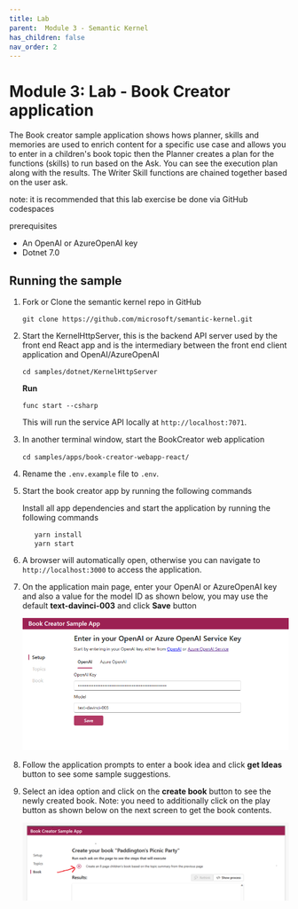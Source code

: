 ```yaml
---
title: Lab
parent:  Module 3 - Semantic Kernel
has_children: false
nav_order: 2
---
```


# Module 3: Lab - Book Creator application
 
 The Book creator sample application shows hows planner, skills and memories are used to enrich content for a specific use case and allows you to enter in a children's book topic then the Planner creates a plan for the functions (skills) to run based on the Ask. You can see the execution plan along with the results. The Writer Skill functions are chained together based on the user ask.

note: it is recommended that this lab exercise be done via GitHub codespaces

prerequisites
- An OpenAI or AzureOpenAI key
- Dotnet 7.0


## Running the sample

1. Fork or Clone the semantic kernel repo in GitHub

   ```
   git clone https://github.com/microsoft/semantic-kernel.git
   ```

2. Start the KernelHttpServer, this is the backend API server used by the front end React app and is the intermediary between the front end client application and OpenAI/AzureOpenAI

   ``` 
   cd samples/dotnet/KernelHttpServer
   ```

    **Run** 
    ```
    func start --csharp
    ``` 
    This will run the service API locally at `http://localhost:7071`.

3. In another terminal window, start the BookCreator web application

   `cd samples/apps/book-creator-webapp-react/`

4. Rename the `.env.example` file to `.env`.

5. Start the book creator app by running the following commands

   Install all app dependencies and start the application by running the following commands

   ```
      yarn install
      yarn start
   ```

6. A browser will automatically open, otherwise you can navigate to `http://localhost:3000` to access the application.

7. On the application main page, enter your OpenAI or AzureOpenAI key and also a value for the model ID as shown below, you may use the default **text-davinci-003** and click **Save** button

   ![Semantic Kernel Use cases](../../assets/images/module3/sk-bookcstart.png)

9. Follow the application prompts to enter a book idea and click **get Ideas** button to see some sample suggestions.

10. Select an idea option and click on the **create book** button to see the newly created book. Note: you need to additionally click on the play button as shown below on the next screen to get the book contents.

    ![Semantic Kernel Use cases](../../assets/images/module3/sk-bcplay.png)
